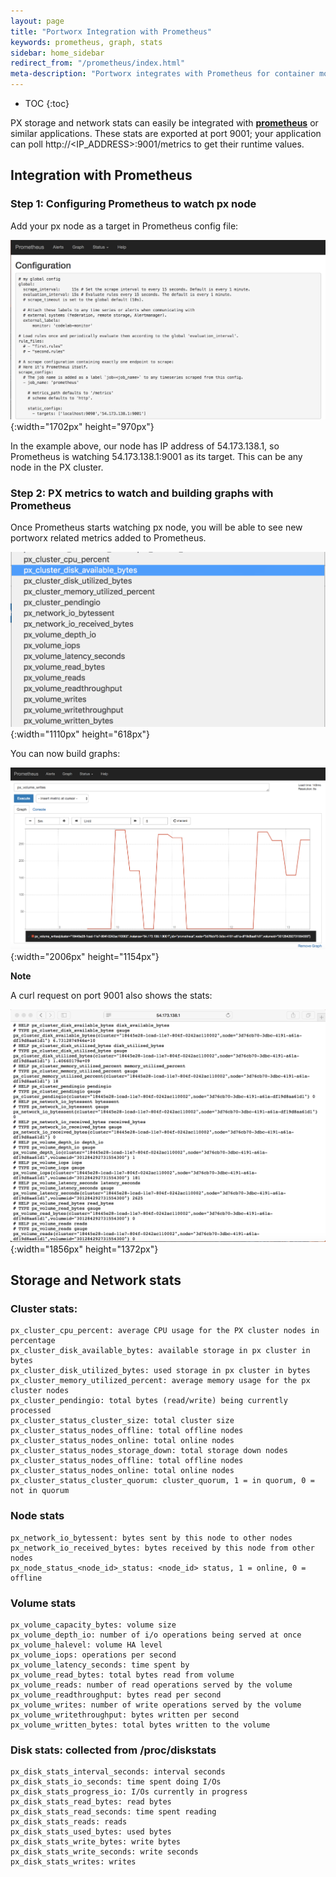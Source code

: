 ```yaml
---
layout: page
title: "Portworx Integration with Prometheus"
keywords: prometheus, graph, stats
sidebar: home_sidebar
redirect_from: "/prometheus/index.html"
meta-description: "Portworx integrates with Prometheus for container monitoring! Follow this step by step process to find out how."
---
```


* TOC
{:toc}

PX storage and network stats can easily be integrated with [**prometheus**](https://prometheus.io) or similar applications.
These stats are exported at port 9001; your application can poll http://&lt;IP_ADDRESS&gt;:9001/metrics to get their runtime values.

## Integration with Prometheus

### Step 1: Configuring Prometheus to watch px node
Add your px node as a target in Prometheus config file:

![Prometheus Config File](/images/prometheus-config.png "Prometheus Config File"){:width="1702px" height="970px"}

In the example above, our node has IP address of 54.173.138.1, so Prometheus is watching 54.173.138.1:9001 as its target. This can be any node in the PX cluster.

### Step 2: PX metrics to watch and building graphs with Prometheus

Once Prometheus starts watching px node, you will be able to see new portworx related metrics added to Prometheus. 

![PX Metrics in Prometheus](/images/px-metrics-in-prometheus.png "PX Metrics in Prometheus"){:width="1110px" height="618px"}

You can now build graphs:

![Building a Graph with Prometheus](/images/building-a-graph-with-prometheus.png "Building a Graph with Prometheus"){:width="2006px" height="1154px"}

**Note**

A curl request on port 9001 also shows the stats:

![Curl Request on 9001](/images/curl-request-on-9001.png "Curl Request on 9001"){:width="1856px" height="1372px"}

## Storage and Network stats

### Cluster stats:

```
px_cluster_cpu_percent: average CPU usage for the PX cluster nodes in percentage 
px_cluster_disk_available_bytes: available storage in px cluster in bytes
px_cluster_disk_utilized_bytes: used storage in px cluster in bytes
px_cluster_memory_utilized_percent: average memory usage for the px cluster nodes
px_cluster_pendingio: total bytes (read/write) being currently processed
px_cluster_status_cluster_size: total cluster size
px_cluster_status_nodes_offline: total offline nodes 
px_cluster_status_nodes_online: total online nodes 
px_cluster_status_nodes_storage_down: total storage down nodes 
px_cluster_status_nodes_offline: total offline nodes
px_cluster_status_nodes_online: total online nodes 
px_cluster_status_cluster_quorum: cluster_quorum, 1 = in quorum, 0 = not in quorum
```

### Node stats

```
px_network_io_bytessent: bytes sent by this node to other nodes
px_network_io_received_bytes: bytes received by this node from other nodes
px_node_status_<node_id>_status: <node_id> status, 1 = online, 0 = offline
```

### Volume stats

```
px_volume_capacity_bytes: volume size
px_volume_depth_io: number of i/o operations being served at once
px_volume_halevel: volume HA level
px_volume_iops: operations per second
px_volume_latency_seconds: time spent by
px_volume_read_bytes: total bytes read from volume
px_volume_reads: number of read operations served by the volume
px_volume_readthroughput: bytes read per second
px_volume_writes: number of write operations served by the volume
px_volume_writethroughput: bytes written per second
px_volume_written_bytes: total bytes written to the volume 
```

### Disk stats: collected from /proc/diskstats

```
px_disk_stats_interval_seconds: interval seconds
px_disk_stats_io_seconds: time spent doing I/Os 
px_disk_stats_progress_io: I/Os currently in progress
px_disk_stats_read_bytes: read bytes
px_disk_stats_read_seconds: time spent reading 
px_disk_stats_reads: reads
px_disk_stats_used_bytes: used bytes
px_disk_stats_write_bytes: write bytes
px_disk_stats_write_seconds: write seconds
px_disk_stats_writes: writes
```


